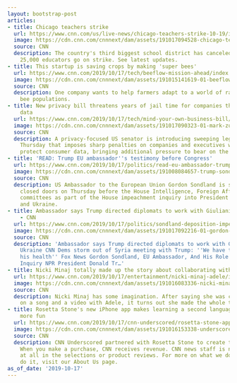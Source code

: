 ```yaml
---
layout: bootstrap-post
articles:
- title: Chicago teachers strike
  url: https://www.cnn.com/us/live-news/chicago-teachers-strike-10-19/index.html
  image: https://cdn.cnn.com/cnnnext/dam/assets/191017094528-chicago-teachers-strike-dle-super-tease.jpg
  source: CNN
  description: The country's third biggest school district has canceled classes as
    25,000 educators go on strike. See latest updates.
- title: This startup is saving crops by making 'super bees'
  url: https://www.cnn.com/2019/10/17/tech/beeflow-mission-ahead/index.html
  image: https://cdn.cnn.com/cnnnext/dam/assets/191015141619-01-beeflow-super-tease.jpg
  source: CNN
  description: One company wants to help farmers adapt to a world of rapidly declining
    bee populations.
- title: New privacy bill threatens years of jail time for companies that misuse consumer
    data
  url: https://www.cnn.com/2019/10/17/tech/mind-your-own-business-bill/index.html
  image: https://cdn.cnn.com/cnnnext/dam/assets/191017090323-01-mark-zuckerberg-0524-file-super-tease.jpg
  source: CNN
  description: A privacy-focused US senator is introducing sweeping legislation on
    Thursday that imposes sharp penalties on companies and executives who fail to
    protect consumer data, bringing additional pressure to bear on the tech industry.
- title: 'READ: Trump EU ambassador''s testimony before Congress'
  url: https://www.cnn.com/2019/10/17/politics/read-eu-ambassador-trump-congress-testimony/index.html
  image: https://cdn.cnn.com/cnnnext/dam/assets/191008084657-trump-sondland-file-180710-super-tease.jpg
  source: CNN
  description: US Ambassador to the European Union Gordon Sondland is speaking behind
    closed doors on Thursday before the House Intelligence, Foreign Affairs and Oversight
    committees as part of the House impeachment inquiry into President Donald Trump
    and Ukraine.
- title: Ambassador says Trump directed diplomats to work with Giuliani on Ukraine
    - CNN
  url: https://www.cnn.com/2019/10/17/politics/sondland-deposition-impeachment-inquiry/index.html
  image: https://cdn.cnn.com/cnnnext/dam/assets/191017092216-01-gordon-sondland-arrival-1017-super-tease.jpg
  source: CNN
  description: 'Ambassador says Trump directed diplomats to work with Giuliani on
    Ukraine CNN Dems storm out of Syria meeting with Trump: ''We have to pray for
    his health'' Fox News Gordon Sondland, EU Ambassador, And His Role In The Impeachment
    Inquiry NPR President Donald Tr…'
- title: Nicki Minaj totally made up the story about collaborating with Adele
  url: https://www.cnn.com/2019/10/17/entertainment/nicki-minaj-adele/index.html
  image: https://cdn.cnn.com/cnnnext/dam/assets/191016083336-nicki-minaj-adele-split-super-tease.jpg
  source: CNN
  description: Nicki Minaj has some imagination. After saying she was collaborating
    on a song and a video with Adele, it turns out she made the whole thing up.
- title: Rosetta Stone's new iPhone app makes learning a second language easier and
    more fun
  url: https://www.cnn.com/2019/10/17/cnn-underscored/rosetta-stone-app/index.html
  image: https://cdn.cnn.com/cnnnext/dam/assets/191016153338-underscored-rosettalead-super-tease.jpg
  source: CNN
  description: CNN Underscored partnered with Rosetta Stone to create this content.
    When you make a purchase, CNN receives revenue. CNN news staff is not involved
    at all in the selections or product reviews. For more on what we do and how we
    do it, visit our About Us page.
as_of_date: '2019-10-17'
---
```


